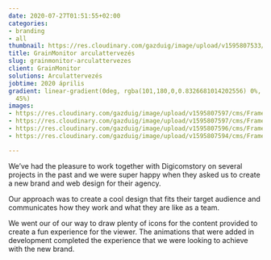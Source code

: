 ```yaml
---
date: 2020-07-27T01:51:55+02:00
categories:
- branding
- all
thumbnail: https://res.cloudinary.com/gazduig/image/upload/v1595807533/cms/Frame_15_zfebvv.webp
title: GrainMonitor arculattervezés
slug: grainmonitor-arculattervezes
client: GrainMonitor
solutions: Arculattervezés
jobtime: 2020 április
gradient: linear-gradient(0deg, rgba(101,180,0,0.8326681014202556) 0%, rgba(53,149,130,0)
  45%)
images:
- https://res.cloudinary.com/gazduig/image/upload/v1595807597/cms/Frame_17_bmkik9.webp
- https://res.cloudinary.com/gazduig/image/upload/v1595807597/cms/Frame_16_ldbbvr.webp
- https://res.cloudinary.com/gazduig/image/upload/v1595807596/cms/Frame_15_mup9ou.webp
- https://res.cloudinary.com/gazduig/image/upload/v1595807594/cms/Frame_14_ophl3p.webp

---
```

We’ve had the pleasure to work together with Digicomstory on several projects in the past and we were super happy when they asked us to create a new brand and web design for their agency.

Our approach was to create a cool design that fits their target audience and communicates how they work and what they are like as a team.

We went our of our way to draw plenty of icons for the content provided to create a fun experience for the viewer. The animations that were added in development completed the experience that we were looking to achieve with the new brand.